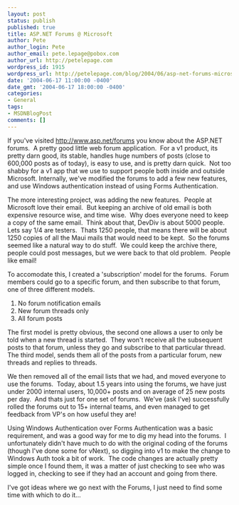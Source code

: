 ```yaml
---
layout: post
status: publish
published: true
title: ASP.NET Forums @ Microsoft
author: Pete
author_login: Pete
author_email: pete.lepage@pobox.com
author_url: http://petelepage.com
wordpress_id: 1915
wordpress_url: http://petelepage.com/blog/2004/06/asp-net-forums-microsoft/
date: '2004-06-17 11:00:00 -0400'
date_gmt: '2004-06-17 18:00:00 -0400'
categories:
- General
tags:
- MSDNBlogPost
comments: []
---
```

<p>If you've visited <a href="http://www.asp.net/forums">http://www.asp.net/forums</a>&nbsp;you know about the ASP.NET forums.&nbsp; A pretty good little web forum application.&nbsp; For a v1 product, its pretty darn good, its stable, handles huge numbers of posts (close to 600,000 posts as of today), is easy to use, and is pretty darn quick.&nbsp; Not too shabby for a v1 app that we use to support people both inside and outside Microsoft. Internally, we've modified the forums to add a few new features, and use Windows authentication instead of using Forms Authentication.&nbsp; </p>
<p>The more interesting project, was adding the new features.&nbsp; People at Microsoft love their email.&nbsp; But keeping an archive of old email is both expensive resource wise, and time wise.&nbsp; Why does everyone need to keep a copy of the same email.&nbsp; Think about that, DevDiv is about 5000 people.&nbsp; Lets say 1/4 are testers.&nbsp; Thats 1250 people, that means there will be about 1250 copies of all the Maui mails that would need to be kept.&nbsp; So the forums seemed like a natural way to do stuff.&nbsp; We could keep the archive there, people could post messages, but we were back to that old problem.&nbsp; People like email!</p>
<p>To accomodate this, I created a 'subscription' model for the forums.&nbsp; Forum members could go to a specific forum, and then subscribe to that forum, one of three different models.&nbsp; </p>
<ol>
<li>No forum notification emails</li>
<li>New forum&nbsp;threads only</li>
<li>All forum posts</li>
</ol>
<p>The first&nbsp;model is pretty obvious, the second one allows a user to only be told when a new thread is started.&nbsp; They won't receive all the subsequent posts to that forum, unless they go and subscribe to that particular thread.&nbsp; The third model, sends them all of the posts from a particular forum, new threads and replies to threads.&nbsp; </p>
<p>We then removed all of the email lists that we had, and moved everyone to use the forums.&nbsp; Today, about 1.5 years into using the forums, we have just under 2000 internal users, 10,000+ posts and on average of 25 new posts per day.&nbsp; And thats just for one set of forums.&nbsp; We've (ask I've) successfully rolled the forums out to 15+ internal teams, and even managed to get feedback from VP's on how useful they are!</p>
<p>Using Windows Authentication over Forms Authentication was a basic requirement, and was a good way for me to dig my head into the forums.&nbsp; I unfortunately didn't have much to do with the original coding of the forums (though I've done some for vNext), so digging into v1 to make the change to Windows Auth took a bit of work.&nbsp; The code changes are actually pretty simple once I found them, it was a matter of just checking to see who was logged in, checking to see if they had an account and going from there.</p>
<p>I've got ideas where we go next with the Forums, I just need to find some time with which to do it...</p>
